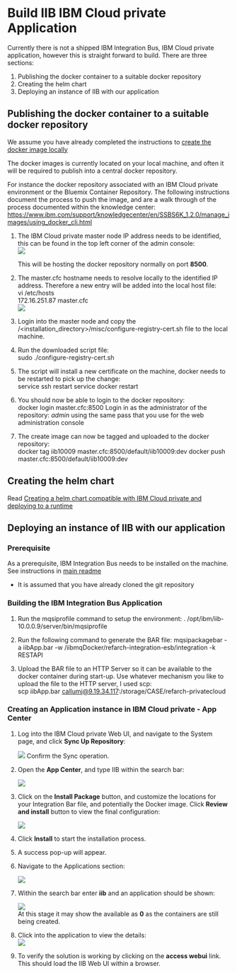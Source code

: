 # Build IIB IBM Cloud private Application
Currently there is not a shipped IBM Integration Bus, IBM Cloud private application, however this is straight forward to build. There are three sections:   
1. Publishing the docker container to a suitable docker repository
2. Creating the helm chart
3. Deploying an instance of IIB with our application

## Publishing the docker container to a suitable docker repository

We assume you have already completed the instructions to [create the docker image locally](../docker/README.md)

The docker images is currently located on your local machine, and often it will be required to publish into a central docker repository. 

For instance the docker repository associated with an IBM Cloud private environment or the Bluemix Container Repository. The following instructions document the process to push the image, and are a walk through of the process documented within the knowledge center:
https://www.ibm.com/support/knowledgecenter/en/SSBS6K_1.2.0/manage_images/using_docker_cli.html

1. The IBM Cloud private master node IP address needs to be identified, this can be found in the top left corner of the admin console:    
   ![](img/IdentifyingTheMasterHost.png)

   This will be hosting the docker repository normally on port **8500**.

1. The master.cfc hostname needs to resolve locally to the identified IP address. Therefore a new entry will be added into the local host file:     
   vi /etc/hosts     
   172.16.251.87    master.cfc     
   ![](img/HostEntry.png)

1. Login into the master node and copy the  /<installation_directory>/misc/configure-registry-cert.sh file to the local machine.

1. Run the downloaded script file:    
   sudo ./configure-registry-cert.sh

1. The script will install a new certificate on the machine, docker needs to be restarted to pick up the change:     
   service ssh restart
   service docker restart

1. You should now be able to login to the docker repository:     
   docker login master.cfc:8500
   Login in as the administrator of the repository: *admin*
   using the same pass that you use for the web administration console

1. The create image can now be tagged and uploaded to the docker repository:    
   docker tag iib10009 master.cfc:8500/default/iib10009:dev
   docker push master.cfc:8500/default/iib10009:dev

## Creating the helm chart
Read [Creating a helm chart compatible with IBM Cloud private and deploying to a runtime](../helm/readme.md)

## Deploying an instance of IIB with our application

### Prerequisite
As a prerequisite, IBM Integration Bus needs to be installed on the machine. See instructions
in [main readme](https://github.com/ibm-cloud-architecture/refarch-integration-esb#on-premise)  
* It is assumed that you have already cloned the git repository


### Building the IBM Integration Bus Application

1. Run the mqsiprofile command to setup the environment:
   . /opt/ibm/iib-10.0.0.9/server/bin/mqsiprofile

1. Run the following command to generate the BAR file:
   mqsipackagebar -a iibApp.bar -w /iibmqDocker/refarch-integration-esb/integration -k RESTAPI

1. Upload the BAR file to an HTTP Server so it can be available to the docker container during start-up. Use whatever mechanism you like to upload the file to the HTTP server, I used scp:     
   scp iibApp.bar callumj@9.19.34.117:/storage/CASE/refarch-privatecloud   


### Creating an Application instance in IBM Cloud private - App Center

1. Log into the IBM Cloud private Web UI, and navigate to the System page, and click **Sync Up Repository**:  

   ![](img/syncRepository.png)
   Confirm the Sync operation.

1. Open the **App Center**, and type IIB within the search bar:      

   ![](img/AppCenterIIB.png)

1. Click on the **Install Package** button, and customize the locations for your Integration Bar file, and potentially the Docker image. Click **Review and install** button to view the final configuration:     

   ![](img/configAppInstall.png)

1. Click **Install** to start the installation process.

1. A success pop-up will appear.

1.  Navigate to the Applications section:      

    ![](img/NavigateToApps.png)

1. Within the search bar enter **iib** and an application should be shown:   

    ![](img/IIBApp.png)    
   At this stage it may show the available as **0** as the containers are still being created.

1. Click into the application to view the details:  
   ![](img/SummaryOfApplication.png)

1. To verify the solution is working by clicking on the **access webui** link. This should load the IIB Web UI within a browser.
